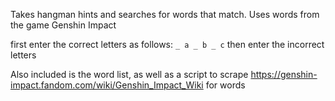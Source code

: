 Takes hangman hints and searches for words that match.
Uses words from the game Genshin Impact

first enter the correct letters as follows:
`_ a _ b _ c`
then enter the incorrect letters


Also included is the word list, as well as a script to scrape https://genshin-impact.fandom.com/wiki/Genshin_Impact_Wiki for words

